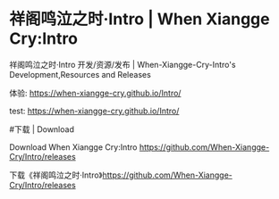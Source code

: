 # 祥阁鸣泣之时·Intro | When Xiangge Cry:Intro
祥阁鸣泣之时·Intro 开发/资源/发布 | When-Xiangge-Cry-Intro's Development,Resources and Releases

体验: https://when-xiangge-cry.github.io/Intro/

test: https://when-xiangge-cry.github.io/Intro/

#下载 | Download

Download When Xiangge Cry:Intro https://github.com/When-Xiangge-Cry/Intro/releases

下载《祥阁鸣泣之时·Intro》https://github.com/When-Xiangge-Cry/Intro/releases
